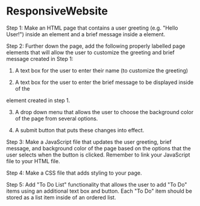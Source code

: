 # ResponsiveWebsite
Step 1: Make an HTML page that contains a user greeting (e.g. "Hello User!") inside an element and a brief message inside a
element.

Step 2: Further down the page, add the following properly labelled page elements that will allow the user to customize the greeting and brief message created in Step 1:

1) A text box for the user to enter their name (to customize the greeting)

2) A text box for the user to enter the brief message to be displayed inside of the

element created in step 1.

3) A drop down menu that allows the user to choose the background color of the page from several options.

4) A submit button that puts these changes into effect.

Step 3: Make a JavaScript file that updates the user greeting, brief message, and background color of the page based on the options that the user selects when the button is clicked. Remember to link your JavaScript file to your HTML file.

Step 4: Make a CSS file that adds styling to your page.

Step 5: Add "To Do List" functionality that allows the user to add "To Do" items using an additional text box and button. Each "To Do" item should be stored as a list item inside of an ordered list.
